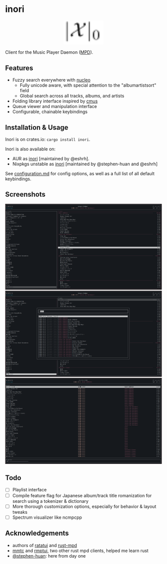 # inori

<p align="center">
  <span
    title="inori = i nor i; nor is sometimes denoted by X and i's
look like norm bars with major version as a p-norm"
  >
    <picture>
      <source
        media="(prefers-color-scheme: light)"
        srcset="https://github.com/eshrh/inori/raw/HEAD/images/inori-logo.svg"
      />
      <source
        media="(prefers-color-scheme: dark)"
        srcset="https://github.com/eshrh/inori/raw/HEAD/images/inori-logo-white.svg"
      />
      <img src="./images/inori-logo.svg" width="128px" alt="inori logo" />
    </picture>
  </span>
</p>

Client for the Music Player Daemon ([MPD](https://www.musicpd.org/)).

## Features

- Fuzzy search everywhere with
  [nucleo](https://github.com/helix-editor/nucleo)
  - Fully unicode aware, with special attention to the "albumartistsort"
    field
  - Global search across all tracks, albums, and artists
- Folding library interface inspired by [cmus](https://cmus.github.io/)
- Queue viewer and manipulation interface
- Configurable, chainable keybindings

## Installation & Usage

Inori is on crates.io: `cargo install inori`.

Inori is also available on:

- AUR as [inori](https://aur.archlinux.org/packages/inori) [maintained by @eshrh].
- Nixpkgs unstable as [inori](https://github.com/NixOS/nixpkgs/blob/nixos-unstable/pkgs/by-name/in/inori/package.nix) [maintained by @stephen-huan and @eshrh]

See [configuration.md](./CONFIGURATION.md) for config options, as well
as a full list of all default keybindings.

## Screenshots

![Screenshot showing the library view](./images/library.png)
![Screenshot showing the search feature](./images/search.png)
![Screenshot showing the queue view](./images/queue.png)

## Todo

- [ ] Playlist interface
- [ ] Compile feature flag for Japanese album/track title romanization for search using a tokenizer & dictionary
- [ ] More thorough customization options, especially for behavior & layout tweaks
- [ ] Spectrum visualizer like ncmpcpp

## Acknowledgements

- authors of [ratatui](https://ratatui.rs/) and
  [rust-mpd](https://docs.rs/mpd/latest/mpd/)
- [mmtc](https://github.com/figsoda/mmtc) and
  [rmptui](https://github.com/krolyxon/rmptui), two other rust mpd
  clients, helped me learn rust
- [@stephen-huan](https://github.com/stephen-huan): here from day one
